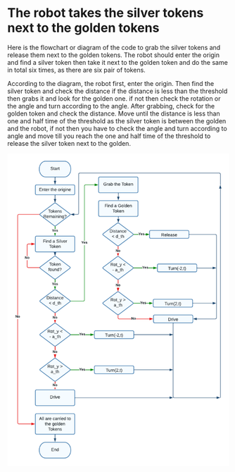 # The robot takes the silver tokens next to the golden tokens

Here is the flowchart or diagram of the code to grab the silver tokens and release them next to the golden tokens. The robot should enter the origin and find a silver token then take it next to the golden token and do the same in total six times, as there are six pair of tokens. 

According to the diagram, the robot first, enter the origin. Then find the silver token and check the distance if the distance is less than the threshold then grabs it and look for the golden one. if not then check the rotation or the angle and turn according to the angle. After grabbing, check for the golden token and check the distance. Move until the distance is less than one and half time of the threshold as the silver token is between the golden and the robot, if not then you have to check the angle and turn according to angle and move till you reach the one and half time of the threshold to release the silver token next to the golden.


![Tux, the Linux mascot](/images/flowchart.png)
